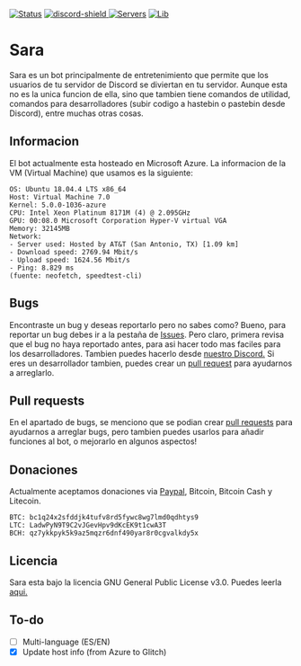 [discord-invite]: https://discord.gg/GRTRyWu
[discord-shield]: https://img.shields.io/discord/599478011926020116?color=blue&label=Discord&logo=Discord&logoColor=white
[![Status](https://top.gg/api/widget/status/549379358914248724.svg)](https://top.gg/bot/549379358914248724)
[ ![discord-shield][] ][discord-invite]
[![Servers](https://top.gg/api/widget/servers/549379358914248724.svg)](https://top.gg/bot/549379358914248724)
[![Lib](https://top.gg/api/widget/lib/549379358914248724.svg)](https://top.gg/bot/549379358914248724)

# Sara
Sara es un bot principalmente de entretenimiento que permite que los usuarios de tu servidor de Discord se diviertan en tu servidor. Aunque esta no es la unica funcion de ella, sino que tambien tiene comandos de utilidad, comandos para desarrolladores (subir codigo a hastebin o pastebin desde Discord), entre muchas otras cosas.
## Informacion
El bot actualmente esta hosteado en Microsoft Azure. La informacion de la VM (Virtual Machine) que usamos es la siguiente:
```
OS: Ubuntu 18.04.4 LTS x86_64
Host: Virtual Machine 7.0
Kernel: 5.0.0-1036-azure
CPU: Intel Xeon Platinum 8171M (4) @ 2.095GHz
GPU: 00:08.0 Microsoft Corporation Hyper-V virtual VGA
Memory: 32145MB
Network:
- Server used: Hosted by AT&T (San Antonio, TX) [1.09 km]
- Download speed: 2769.94 Mbit/s
- Upload speed: 1624.56 Mbit/s
- Ping: 8.829 ms
(fuente: neofetch, speedtest-cli)
```
## Bugs
Encontraste un bug y deseas reportarlo pero no sabes como? Bueno, para reportar un bug debes ir a la pestaña de [Issues](https://github.com/Pabszito/Sara/issues). Pero claro, primera revisa que el bug no haya reportado antes, para asi hacer todo mas faciles para los desarrolladores. Tambien puedes hacerlo desde [nuestro Discord.](https://discord.gg/kG4QZZU)
Si eres un desarrollador tambien, puedes crear un [pull request](https://github.com/Pabszito/Sara/pulls) para ayudarnos a arreglarlo.
## Pull requests
En el apartado de bugs, se menciono que se podian crear [pull requests](https://github.com/Pabszito/Sara/pulls) para ayudarnos a arreglar bugs, pero tambien puedes usarlos para añadir funciones al bot, o mejorarlo en algunos aspectos!
## Donaciones
Actualmente aceptamos donaciones via [Paypal](https://paypal.me/Pabszito), Bitcoin, Bitcoin Cash y Litecoin.
```
BTC: bc1q24x2sfddjk4tufv8rd5fywc8wg7lmd0qdhtys9
LTC: LadwPyN9T9C2vJGevHpv9dKcEK9t1cwA3T
BCH: qz7ykkpyk5k9az5mqzr6dnf490yar8r0cgvalkdy5x
```
## Licencia
Sara esta bajo la licencia GNU General Public License v3.0. Puedes leerla [aqui.](https://github.com/Pabszito/Sara/blob/master/LICENSE)
## To-do
- [ ] Multi-language (ES/EN)
- [x] Update host info (from Azure to Glitch)
